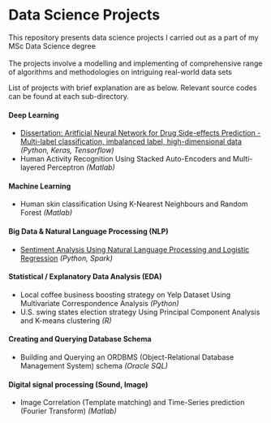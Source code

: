 # Data Science Projects

 This repository presents data science projects I carried out as a part of my MSc Data Science degree </br> </br>  The projects involve a modelling and implementing of comprehensive range of algorithms and methodologies on intriguing real-world data sets

</b> List of projects with brief explanation are as below. Relevant source codes can be found at each sub-directory.

#### Deep Learning

* [Dissertation: Aritficial Neural Network for Drug Side-effects Prediction - Multi-label classification, imbalanced label, high-dimensional data](https://github.com/yewonkpark/portfolio/tree/master/Drug_SE_Prediction) <I>(Python, Keras, Tensorflow) </I>
*  Human Activity Recognition Using Stacked Auto-Encoders and Multi-layered Perceptron<I> (Matlab)</i>

#### Machine Learning
* Human skin classification Using K-Nearest Neighbours and Random Forest <I> (Matlab)</i>

#### Big Data & Natural Language Processing (NLP)
* [Sentiment Analysis Using Natural Language Processing and Logistic Regression](https://github.com/yewonkpark/portfolio/tree/master/NLP_Sentimental_Analysis/)<I> (Python, Spark)</i>

#### Statistical / Explanatory Data Analysis (EDA)
* Local coffee business boosting strategy on Yelp Dataset Using Multivariate Correspondence Analysis  <I>(Python)</i>
* U.S. swing states election strategy Using Principal Component Analysis and K-means clustering<I> (R)</i>

#### Creating and Querying Database Schema
* Building and Querying an ORDBMS (Object-Relational Database Management System) schema <I>(Oracle SQL)</i>

####  Digital signal processing (Sound, Image)
* Image Correlation (Template matching) and Time-Series prediction (Fourier Transform) <I> (Matlab)</i>

